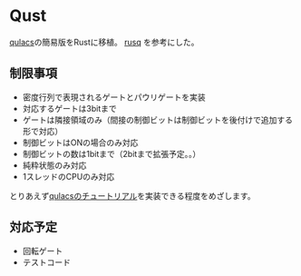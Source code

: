 # Qust
[qulacs](https://github.com/qulacs/qulacs)の簡易版をRustに移植。
[rusq](https://github.com/hajifkd/rusq) を参考にした。

## 制限事項
- 密度行列で表現されるゲートとパウリゲートを実装
- 対応するゲートは3bitまで
- ゲートは隣接領域のみ（間接の制御ビットは制御ビットを後付けで追加する形で対応）
- 制御ビットはONの場合のみ対応
- 制御ビットの数は1bitまで（2bitまで拡張予定。。）
- 純粋状態のみ対応
- 1スレッドのCPUのみ対応

とりあえず[qulacsのチュートリアル](http://docs.qulacs.org/ja/latest/intro/4.1_python_tutorial.html)を実装できる程度をめざします。

## 対応予定
- 回転ゲート
- テストコード

